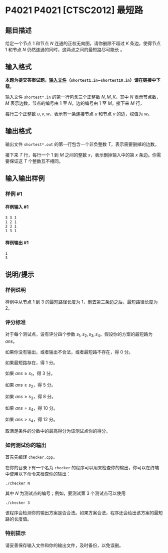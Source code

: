 # P4021 P4021 [CTSC2012] 最短路

## 题目描述

给定一个节点 $1$ 和节点 $N$ 连通的正权无向图，请你删除不超过 $K$ 条边，使得节点 $1$ 和节点 $N$ 仍然连通的同时，这两点之间的最短路尽可能长 。

## 输入格式

**本题为提交答案试题，[输入文件](https://pan.baidu.com/s/1o7K2dCm)（`shortest1.in`~`shortest10.in`）请在链接中下载**。

输入文件 `shortest*.in` 的第一行包含三个正整数 $N,M,K$。其中 $N$ 表示节点数，$M$ 表示边数，节点的编号由 $1$ 至 $N$，边的编号由 $1$ 至 $M$。接下来 $M$ 行，

每行三个正整数 $u,v,w$，表示有一条连接节点 $u$ 和节点 $v$ 的边，权值为 $w$。

## 输出格式

输出文件 `shortest*.out` 的第一行包含一个非负整数 $T$，表示需要删掉的边数。

接下来 $T$ 行，每行一个 $1$ 到 $M$ 之间的整数 $x$，表示删掉输入中的第 $x$ 条边。你需要保证这 $T$ 个整数互不相同。

## 输入输出样例

### 样例 #1

#### 样例输入 #1

```
3 3 1
1 2 1
2 3 1
1 3 1
```

#### 样例输出 #1

```
1
3
```

## 说明/提示

### 样例说明

样例中从节点 $1$ 到 $3$ 的最短路径长度为 $1$，删去第三条边之后，最短路径长度为 $2$。

### 评分标准

对于每个测试点，设有评分四个参数 $s_1,s_2,s_3,s_4$。假设你的方案的最短路为 $\textit{ans}$。

如果你没有输出，或者输出不合法，或者最短路不存在，得 $0$ 分。

如果最短路存在，得 $1$ 分。

如果 $\textit{ans}\geq s_1$，得 $3$ 分。

如果 $\textit{ans}\geq s_2$，得 $5$ 分。

如果 $\textit{ans}\geq s_3$，得 $8$ 分。

如果 $\textit{ans}=s_4$，得 $10$ 分。

如果 $\textit{ans}>s_4$，得 $12$ 分。

取满足条件的分数中的最高得分为该测试点你的得分。

### 如何测试你的输出

首先先编译 `checker.cpp`。

在你的目录下有一个名为 `checker` 的程序可以用来检查你的输出，你可以在终端中使用以下命令来检查你的输出：

```
./checker N
```

其中 $N$ 为测试点的编号；例如，要测试第 $3$ 个测试点可以使用

```
./checker 3
```

该程序会检测你的输出方案是否合法。如果方案合法，程序还会给出该方案的最短路的长度值。

### 特别提示

请妥善保存输入文件和你的输出文件，及时备份，以免误删。
